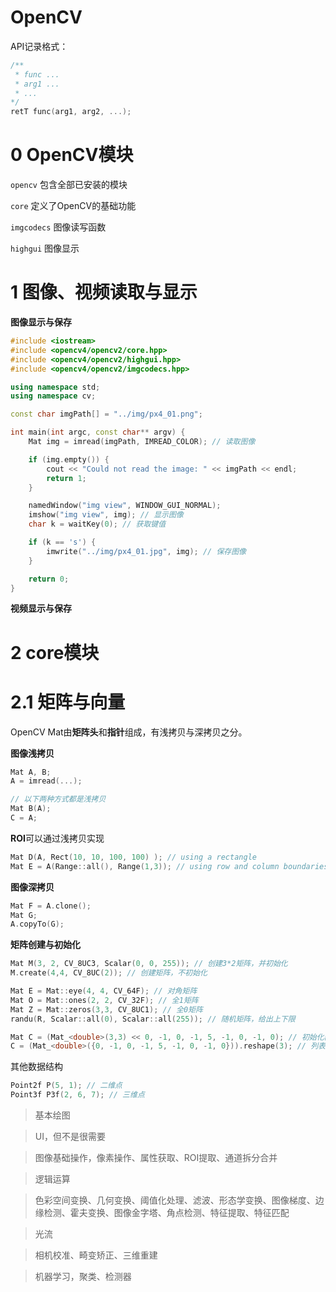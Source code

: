 # OpenCV


API记录格式：
```cpp
/**
 * func ...
 * arg1 ...
 * ...
*/
retT func(arg1, arg2, ...);
```

# 0 OpenCV模块

`opencv` 包含全部已安装的模块

`core` 定义了OpenCV的基础功能

`imgcodecs` 图像读写函数

`highgui` 图像显示




# 1 图像、视频读取与显示

**图像显示与保存**

```cpp
#include <iostream>
#include <opencv4/opencv2/core.hpp>
#include <opencv4/opencv2/highgui.hpp>
#include <opencv4/opencv2/imgcodecs.hpp>

using namespace std;
using namespace cv;

const char imgPath[] = "../img/px4_01.png";

int main(int argc, const char** argv) {
    Mat img = imread(imgPath, IMREAD_COLOR); // 读取图像

    if (img.empty()) {
        cout << "Could not read the image: " << imgPath << endl;
        return 1;
    }

    namedWindow("img view", WINDOW_GUI_NORMAL);
    imshow("img view", img); // 显示图像
    char k = waitKey(0); // 获取键值

    if (k == 's') {
        imwrite("../img/px4_01.jpg", img); // 保存图像
    }

    return 0;
}
```

**视频显示与保存**

# 2 core模块

# 2.1 矩阵与向量

OpenCV Mat由**矩阵头**和**指针**组成，有浅拷贝与深拷贝之分。

**图像浅拷贝**
```cpp
Mat A, B;
A = imread(...);

// 以下两种方式都是浅拷贝
Mat B(A);
C = A;
```

**ROI**可以通过浅拷贝实现
```cpp
Mat D(A, Rect(10, 10, 100, 100) ); // using a rectangle
Mat E = A(Range::all(), Range(1,3)); // using row and column boundaries
```

**图像深拷贝**
```cpp
Mat F = A.clone();
Mat G;
A.copyTo(G);
```

**矩阵创建与初始化**
```cpp
Mat M(3, 2, CV_8UC3, Scalar(0, 0, 255)); // 创建3*2矩阵，并初始化
M.create(4,4, CV_8UC(2)); // 创建矩阵，不初始化

Mat E = Mat::eye(4, 4, CV_64F); // 对角矩阵
Mat O = Mat::ones(2, 2, CV_32F); // 全1矩阵
Mat Z = Mat::zeros(3,3, CV_8UC1); // 全0矩阵
randu(R, Scalar::all(0), Scalar::all(255)); // 随机矩阵，给出上下限

Mat C = (Mat_<double>(3,3) << 0, -1, 0, -1, 5, -1, 0, -1, 0); // 初始化器
C = (Mat_<double>({0, -1, 0, -1, 5, -1, 0, -1, 0})).reshape(3); // 列表初始化
```

其他数据结构
```cpp
Point2f P(5, 1); // 二维点
Point3f P3f(2, 6, 7); // 三维点
```


> 基本绘图



> UI，但不是很需要


> 图像基础操作，像素操作、属性获取、ROI提取、通道拆分合并

> 逻辑运算


> 色彩空间变换、几何变换、阈值化处理、滤波、形态学变换、图像梯度、边缘检测、霍夫变换、图像金字塔、角点检测、特征提取、特征匹配

> 光流

> 相机校准、畸变矫正、三维重建

> 机器学习，聚类、检测器




